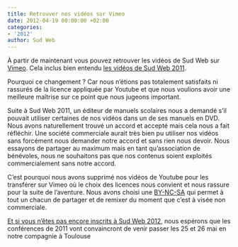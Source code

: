 ```yaml
---
title: Retrouver nos vidéos sur Vimeo
date: 2012-04-19 00:00:00 +02:00
categories:
- '2012'
author: Sud Web
---
```


À partir de maintenant vous pouvez retrouver les vidéos de Sud Web sur [Vimeo](https://vimeo.com/sudweb). Cela inclus bien entendu [les vidéos de Sud Web 2011](https://vimeo.com/album/1908328).

Pourquoi ce changement ? Car nous n&rsquo;étions pas totalement satisfaits ni rassurés de la licence appliquée par Youtube et que nous voulions avoir une meilleure maîtrise sur ce point que nous jugeons important.

Suite à Sud Web 2011, un éditeur de manuels scolaires nous a demandé s&rsquo;il pouvait utiliser certaines de nos vidéos dans un de ses manuels en DVD. Nous avons naturellement trouvé un accord et accepté mais cela nous a fait réfléchir. Une société commerciale aurait très bien pu utiliser nos vidéos sans forcément nous demander notre accord et sans rien nous devoir.
Nous essayons de partager au maximum mais en tant qu’association de bénévoles, nous ne souhaitons pas que nos contenus soient exploités commercialement sans notre accord.

C&rsquo;est pourquoi nous avons supprimé nos vidéos de Youtube pour les transférer sur Vimeo où le choix des licences nous convient et nous rassure pour la suite de l&rsquo;aventure. Nous avons choisi une [BY-NC-SA][3] qui permet à tout un chacun de partager et de remixer du moment que c&rsquo;est à visée non commerciale.

[Et si vous n&rsquo;êtes pas encore inscrits à Sud Web 2012][4], nous espérons que les conférences de 2011 vont convaincront de venir passer les 25 et 26 mai en notre compagnie à Toulouse

 [1]: https://vimeo.com/sudweb "Sud Web sur Vimeo"
 [2]: https://vimeo.com/album/1908328 "Vidéos de Sud Web 2011"
 [3]: http://creativecommons.org/licenses/by-nc-sa/3.0/deed.fr "Licence Creative Common BY-NC-SA"
 [4]: http://sudweb.fr/2012/inscription/ "Inscription"
